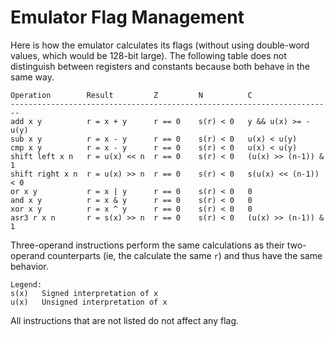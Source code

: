 # Emulator Flag Management

Here is how the emulator calculates its flags (without using double-word
values, which would be 128-bit large). The following table does not distinguish
between registers and constants because both behave in the same way.

    Operation        Result         Z         N          C
    ------------------------------------------------------------------------
    add x y          r = x + y      r == 0    s(r) < 0   y && u(x) >= -u(y)
    sub x y          r = x - y      r == 0    s(r) < 0   u(x) < u(y)
    cmp x y          r = x - y      r == 0    s(r) < 0   u(x) < u(y)
    shift left x n   r = u(x) << n  r == 0    s(r) < 0   (u(x) >> (n-1)) & 1
    shift right x n  r = u(x) >> n  r == 0    s(r) < 0   s(u(x) << (n-1)) < 0
    or x y           r = x | y      r == 0    s(r) < 0   0
    and x y          r = x & y      r == 0    s(r) < 0   0
    xor x y          r = x ^ y      r == 0    s(r) < 0   0
    asr3 r x n       r = s(x) >> n  r == 0    s(r) < 0   (u(x) >> (n-1)) & 1

Three-operand instructions perform the same calculations as their two-operand
counterparts (ie, the calculate the same `r`) and thus have the same behavior.

    Legend:
    s(x)   Signed interpretation of x
    u(x)   Unsigned interpretation of x

All instructions that are not listed do not affect any flag.
